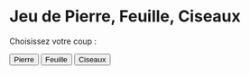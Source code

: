 <!DOCTYPE html>
<html>
<head>
  <title>Jeu de Pierre, Feuille, Ciseaux</title>
</head>
<body>
  <h1>Jeu de Pierre, Feuille, Ciseaux</h1>
  <p>Choisissez votre coup :</p>
  <button id="pierre">Pierre</button>
  <button id="feuille">Feuille</button>
  <button id="ciseaux">Ciseaux</button>
  <div id="resultat"></div>

  <script>
    // Sélectionner les boutons
    const pierreButton = document.getElementById("pierre");
    const feuilleButton = document.getElementById("feuille");
    const ciseauxButton = document.getElementById("ciseaux");

    // Ajouter des gestionnaires d'événements pour les clics sur les boutons
    pierreButton.addEventListener("click", function() {
      jouer("pierre");
    });

    feuilleButton.addEventListener("click", function() {
      jouer("feuille");
    });

    ciseauxButton.addEventListener("click", function() {
      jouer("ciseaux");
    });

    // Fonction pour jouer au jeu
    function jouer(choixJoueur) {
      // Générer un coup aléatoire pour l'ordinateur
      const choixOrdinateur = genererCoupAleatoire();

      // Déterminer le résultat du jeu
      const resultat = determinerResultat(choixJoueur, choixOrdinateur);

      // Afficher le résultat
      const resultatDiv = document.getElementById("resultat");
      resultatDiv.innerHTML = `Vous avez choisi ${choixJoueur}. L'ordinateur a choisi ${choixOrdinateur}. ${resultat}`;
    }

    // Fonction pour générer un coup aléatoire pour l'ordinateur
    function genererCoupAleatoire() {
      const coups = ["pierre", "feuille", "ciseaux"];
      const indexAleatoire = Math.floor(Math.random() * coups.length);
      return coups[indexAleatoire];
    }

    // Fonction pour déterminer le résultat du jeu
    function determinerResultat(choixJoueur, choixOrdinateur) {
      if (choixJoueur === choixOrdinateur) {
        return "C'est une égalité !";
      } else if (
        (choixJoueur === "pierre" && choixOrdinateur === "ciseaux") ||
        (choixJoueur === "feuille" && choixOrdinateur === "pierre") ||
        (choixJoueur === "ciseaux" && choixOrdinateur === "feuille")
      ) {
        return "Vous avez gagné !";
      } else {
        return "L'ordinateur a gagné !";
      }
    }
  </script>
</body>
</html>
